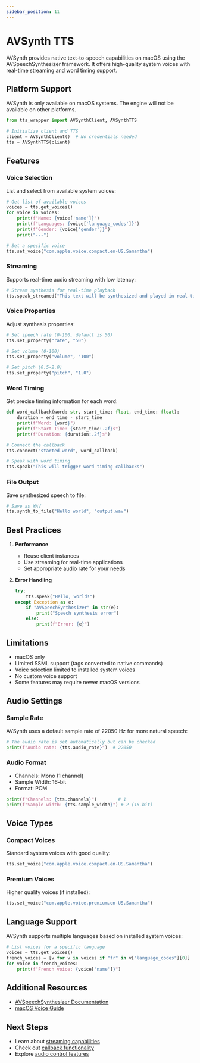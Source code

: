```yaml
---
sidebar_position: 11
---
```


# AVSynth TTS

AVSynth provides native text-to-speech capabilities on macOS using the AVSpeechSynthesizer framework. It offers high-quality system voices with real-time streaming and word timing support.

## Platform Support

AVSynth is only available on macOS systems. The engine will not be available on other platforms.

```python
from tts_wrapper import AVSynthClient, AVSynthTTS

# Initialize client and TTS
client = AVSynthClient()  # No credentials needed
tts = AVSynthTTS(client)
```

## Features

### Voice Selection
List and select from available system voices:

```python
# Get list of available voices
voices = tts.get_voices()
for voice in voices:
    print(f"Name: {voice['name']}")
    print(f"Languages: {voice['language_codes']}")
    print(f"Gender: {voice['gender']}")
    print("---")

# Set a specific voice
tts.set_voice("com.apple.voice.compact.en-US.Samantha")
```

### Streaming
Supports real-time audio streaming with low latency:

```python
# Stream synthesis for real-time playback
tts.speak_streamed("This text will be synthesized and played in real-time")
```

### Voice Properties
Adjust synthesis properties:

```python
# Set speech rate (0-100, default is 50)
tts.set_property("rate", "50")

# Set volume (0-100)
tts.set_property("volume", "100")

# Set pitch (0.5-2.0)
tts.set_property("pitch", "1.0")
```

### Word Timing
Get precise timing information for each word:

```python
def word_callback(word: str, start_time: float, end_time: float):
    duration = end_time - start_time
    print(f"Word: {word}")
    print(f"Start Time: {start_time:.2f}s")
    print(f"Duration: {duration:.2f}s")

# Connect the callback
tts.connect("started-word", word_callback)

# Speak with word timing
tts.speak("This will trigger word timing callbacks")
```

### File Output
Save synthesized speech to file:

```python
# Save as WAV
tts.synth_to_file("Hello world", "output.wav")
```

## Best Practices

1. **Performance**
   - Reuse client instances
   - Use streaming for real-time applications
   - Set appropriate audio rate for your needs

2. **Error Handling**
   ```python
   try:
       tts.speak("Hello, world!")
   except Exception as e:
       if "AVSpeechSynthesizer" in str(e):
           print("Speech synthesis error")
       else:
           print(f"Error: {e}")
   ```

## Limitations

- macOS only
- Limited SSML support (tags converted to native commands)
- Voice selection limited to installed system voices
- No custom voice support
- Some features may require newer macOS versions

## Audio Settings

### Sample Rate
AVSynth uses a default sample rate of 22050 Hz for more natural speech:

```python
# The audio rate is set automatically but can be checked
print(f"Audio rate: {tts.audio_rate}")  # 22050
```

### Audio Format
- Channels: Mono (1 channel)
- Sample Width: 16-bit
- Format: PCM

```python
print(f"Channels: {tts.channels}")        # 1
print(f"Sample width: {tts.sample_width}") # 2 (16-bit)
```

## Voice Types

### Compact Voices
Standard system voices with good quality:
```python
tts.set_voice("com.apple.voice.compact.en-US.Samantha")
```

### Premium Voices
Higher quality voices (if installed):
```python
tts.set_voice("com.apple.voice.premium.en-US.Samantha")
```

## Language Support

AVSynth supports multiple languages based on installed system voices:

```python
# List voices for a specific language
voices = tts.get_voices()
french_voices = [v for v in voices if "fr" in v["language_codes"][0]]
for voice in french_voices:
    print(f"French voice: {voice['name']}")
```

## Additional Resources

- [AVSpeechSynthesizer Documentation](https://developer.apple.com/documentation/avfoundation/avspeechsynthesizer)
- [macOS Voice Guide](https://support.apple.com/guide/mac-help/change-the-voice-your-mac-uses-to-speak-text-mchlp2290/mac)

## Next Steps

- Learn about [streaming capabilities](../guides/streaming)
- Check out [callback functionality](../guides/callbacks)
- Explore [audio control features](../guides/audio-control) 